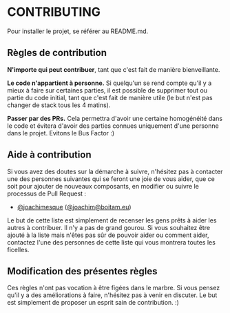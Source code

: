 # CONTRIBUTING

Pour installer le projet, se référer au README.md.

## Règles de contribution

**N'importe qui peut contribuer**, tant que c'est fait de manière bienveillante.

**Le code n'appartient à personne.** Si quelqu'un se rend compte qu'il y a mieux à faire sur certaines parties, il est possible de supprimer tout ou partie du code initial, tant que c'est fait de manière utile (le but n'est pas changer de stack tous les 4 matins).

**Passer par des PRs.** Cela permettra d'avoir une certaine homogénéité dans le code et évitera d'avoir des parties connues uniquement d'une personne dans le projet. Evitons le Bus Factor :)

## Aide à contribution

Si vous avez des doutes sur la démarche à suivre, n'hésitez pas à contacter une des personnes suivantes qui se feront une joie de vous aider, que ce soit pour ajouter de nouveaux composants, en modifier ou suivre le processus de Pull Request&nbsp;:

* [@joachimesque](https://github.com/joachimesque) ([@joachim@boitam.eu](https://boitam.eu/@joachim))

Le but de cette liste est simplement de recenser les gens prêts à aider les autres à contribuer. Il n'y a pas de grand gourou. Si vous souhaitez être ajouté à la liste mais n'êtes pas sûr de pouvoir aider ou comment aider, contactez l'une des personnes de cette liste qui vous montrera toutes les ficelles.

## Modification des présentes règles

Ces règles n'ont pas vocation à être figées dans le marbre. Si vous pensez qu'il y a des améliorations à faire, n'hésitez pas à venir en discuter. Le but est simplement de proposer un esprit sain de contribution. :)
